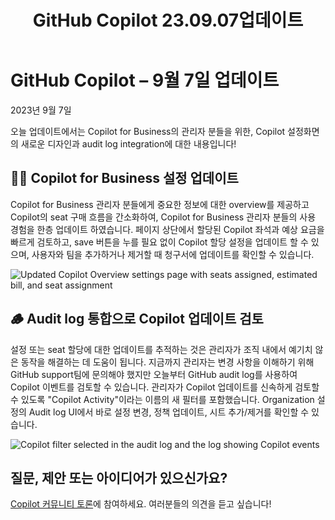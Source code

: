 ﻿---
layout: default
title: GitHub Copilot 23.09.07업데이트
nav_order: 12
parent: 08. GitHub 주요 블로그
---

# <a name="_78jvttr495si"></a>**GitHub Copilot – 9월 7일 업데이트**
2023년 9월 7일

오늘 업데이트에서는 Copilot for Business의 관리자 분들을 위한,  Copilot 설정화면의 새로운 디자인과 audit log integration에 대한 내용입니다!
## <a name="_86m2t65hh2ju"></a>**💅🏻 Copilot for Business 설정 업데이트**
Copilot for Business 관리자 분들에게 중요한 정보에 대한 overview를 제공하고 Copilot의 seat 구매 흐름을 간소화하여, Copilot for Business 관리자 분들의 사용 경험을 한층 업데이트 하였습니다. 페이지 상단에서 할당된 Copilot 좌석과 예상 요금을 빠르게 검토하고, save 버튼을 누를 필요 없이 Copilot 할당 설정을 업데이트 할 수 있으며, 사용자와 팀을 추가하거나 제거할 때 청구서에 업데이트를 확인할 수 있습니다.

![Updated Copilot Overview settings page with seats assigned, estimated bill, and seat assignment](./12src/Aspose.Words.32a80f5c-0dda-4274-81f1-bb0ab448d261.001.png)
## <a name="_a6pmxyorrdg2"></a>**🪵 Audit log 통합으로 Copilot 업데이트 검토**
설정 또는 seat 할당에 대한 업데이트를 추적하는 것은 관리자가 조직 내에서 예기치 않은 동작을 해결하는 데 도움이 됩니다. 지금까지 관리자는 변경 사항을 이해하기 위해 GitHub support팀에 문의해야 했지만 오늘부터 GitHub audit log를 사용하여 Copilot 이벤트를 검토할 수 있습니다. 관리자가 Copilot 업데이트를 신속하게 검토할 수 있도록 "Copilot Activity"이라는 이름의 새 필터를 포함했습니다. Organization 설정의 Audit log UI에서 바로 설정 변경, 정책 업데이트, 시트 추가/제거를 확인할 수 있습니다.

![Copilot filter selected in the audit log and the log showing Copilot events](./12src/Aspose.Words.32a80f5c-0dda-4274-81f1-bb0ab448d261.002.png)
## <a name="_ylcogg629l7f"></a>**질문, 제안 또는 아이디어가 있으신가요?**
[Copilot 커뮤니티 토론](https://github.com/orgs/community/discussions/categories/copilot)에 참여하세요. 여러분들의 의견을 듣고 싶습니다!


